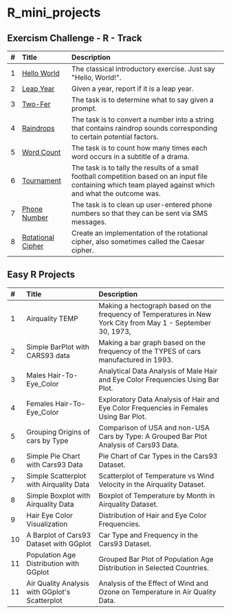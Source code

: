 # R_mini_projects

## Exercism Challenge - R - Track
| #  | Title     | Description                |
| :-------- | :------- | :------------------------- |
| 1 | [Hello World](https://exercism.org/tracks/r/exercises/hello-world)   | The classical introductory exercise. Just say "Hello, World!". |
| 2 | [Leap Year](https://exercism.org/tracks/r/exercises/leap)  | Given a year, report if it is a leap year. |
| 3 | [Two-Fer](https://exercism.org/tracks/r/exercises/two-fer)  | The task is to determine what to say given a prompt. |
| 4 | [Raindrops](https://exercism.org/tracks/r/exercises/raindrops)  | The task is to convert a number into a string that contains raindrop sounds corresponding to certain potential factors. |
| 5 | [Word Count](https://exercism.org/tracks/r/exercises/word-count)  | The task is to count how many times each word occurs in a subtitle of a drama. |
| 6 | [Tournament](https://exercism.org/tracks/r/exercises/tournament)  | The task is to tally the results of a small football competition based on an input file containing which team played against which and what the outcome was. |
| 7 | [Phone Number](https://exercism.org/tracks/r/exercises/phone-number)  | The task is to clean up user-entered phone numbers so that they can be sent via SMS messages. |
| 8 | [Rotational Cipher](https://exercism.org/tracks/r/exercises/rotational-cipher)  | Create an implementation of the rotational cipher, also sometimes called the Caesar cipher. |












## Easy R Projects
| #  | Title     | Description                |
| :-------- | :------- | :------------------------- |
| 1 | Airquality TEMP | Making a hectograph based on the frequency of Temperatures in New York City from May 1 - September 30, 1973, |
| 2 | Simple BarPlot with CARS93 data| Making a bar graph based on the frequency of the TYPES of cars manufactured in 1993.|
| 3 | Males Hair-To-Eye_Color | Analytical Data Analysis of Male Hair and Eye Color Frequencies Using Bar Plot.|
| 4 | Females Hair-To-Eye_Color | Exploratory Data Analysis of Hair and Eye Color Frequencies in Females Using Bar Plot.|
| 5 | Grouping Origins of cars by Type | Comparison of USA and non-USA Cars by Type: A Grouped Bar Plot Analysis of Cars93 Data.|
| 6 | Simple Pie Chart with Cars93 Data | Pie Chart of Car Types in the Cars93 Dataset.|
| 7 | Simple Scatterplot with Airquality Data | Scatterplot of Temperature vs Wind Velocity in the Airquality Dataset.|
| 8 | Simple Boxplot with Airquality Data | Boxplot of Temperature by Month in Airquality Dataset.|
| 9 | Hair Eye Color Visualization | Distribution of Hair and Eye Color Frequencies.|
| 10 | A Barplot of Cars93 Dataset with GGplot | Car Type and Frequency in the Cars93 Dataset.|
| 11 | Population Age Distribution with GGplot | Grouped Bar Plot of Population Age Distribution in Selected Countries.|
| 11 | Air Quality Analysis with GGplot's Scatterplot | Analysis of the Effect of Wind and Ozone on Temperature in Air Quality Data.|
